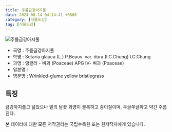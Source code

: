 ```yaml
---
title: 주름금강아지풀
date: 2024-08-14 04:14:41 +0800
category: [식물도감]
tag: [식물도감]
---
```




![주름금강아지풀](/fileUpload/plants/basic/Gramineae/Setaria/22015/1_th2.jpg)
- 국명 : 주름금강아지풀
- 학명 : Setaria glauca (L.) P.Beauv. var. dura (I.C.Chung) I.C.Chung
- 과명 : 앵글러 - 벼과 (Poaceae) APG Ⅳ- 벼과 (Poaceae)
- 일본명 : 
- 영문명 : Wrinkled-glume yellow bristlegrass


## 특징
금강아지풀고 닮았으나 밑의 낱꽃 외영이 볼록하고 종이질이며, 우글쭈글하고 약간 주름진다.






본 데이터에 대한 모든 저작권리는 국립수목원 또는 원저작자에게 있습니다.
